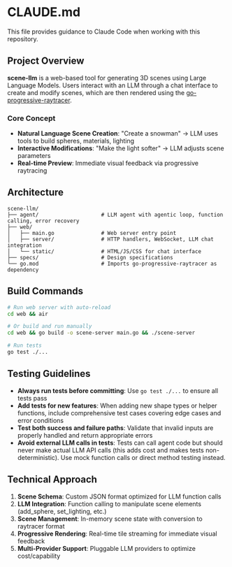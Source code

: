 # CLAUDE.md

This file provides guidance to Claude Code when working with this repository.

## Project Overview

**scene-llm** is a web-based tool for generating 3D scenes using Large Language Models. Users interact with an LLM through a chat interface to create and modify scenes, which are then rendered using the [go-progressive-raytracer](https://github.com/df07/go-progressive-raytracer).

### Core Concept
- **Natural Language Scene Creation**: "Create a snowman" → LLM uses tools to build spheres, materials, lighting
- **Interactive Modifications**: "Make the light softer" → LLM adjusts scene parameters
- **Real-time Preview**: Immediate visual feedback via progressive raytracing

## Architecture

```
scene-llm/
├── agent/                    # LLM agent with agentic loop, function calling, error recovery
├── web/
│   ├── main.go               # Web server entry point
│   ├── server/               # HTTP handlers, WebSocket, LLM chat integration
│   └── static/               # HTML/JS/CSS for chat interface
├── specs/                    # Design specifications
└── go.mod                    # Imports go-progressive-raytracer as dependency
```

## Build Commands

```bash
# Run web server with auto-reload
cd web && air

# Or build and run manually
cd web && go build -o scene-server main.go && ./scene-server

# Run tests
go test ./...
```

## Testing Guidelines

- **Always run tests before committing**: Use `go test ./...` to ensure all tests pass
- **Add tests for new features**: When adding new shape types or helper functions, include comprehensive test cases covering edge cases and error conditions
- **Test both success and failure paths**: Validate that invalid inputs are properly handled and return appropriate errors
- **Avoid external LLM calls in tests**: Tests can call agent code but should never make actual LLM API calls (this adds cost and makes tests non-deterministic). Use mock function calls or direct method testing instead.

## Technical Approach

1. **Scene Schema**: Custom JSON format optimized for LLM function calls
2. **LLM Integration**: Function calling to manipulate scene elements (add_sphere, set_lighting, etc.)
3. **Scene Management**: In-memory scene state with conversion to raytracer format
4. **Progressive Rendering**: Real-time tile streaming for immediate visual feedback
5. **Multi-Provider Support**: Pluggable LLM providers to optimize cost/capability